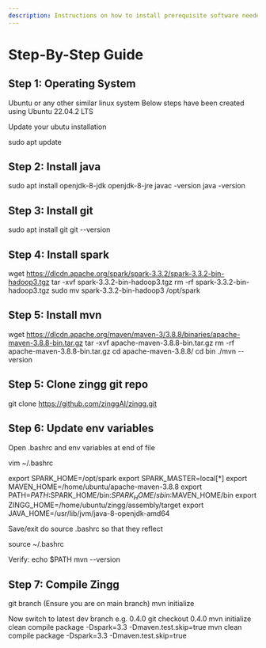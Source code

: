 ```yaml
---
description: Instructions on how to install prerequisite software needed to compile/run Zingg
---
```


# Step-By-Step Guide

## Step 1: Operating System
Ubuntu or any other similar linux system
Below steps have been created using Ubuntu 22.04.2 LTS

Update your ubutu installation

sudo apt update


## Step 2: Install java
sudo apt install openjdk-8-jdk openjdk-8-jre
javac -version
java -version

## Step 3: Install git
sudo apt install git
git --version

## Step 4: Install spark
wget https://dlcdn.apache.org/spark/spark-3.3.2/spark-3.3.2-bin-hadoop3.tgz
tar -xvf spark-3.3.2-bin-hadoop3.tgz
rm -rf spark-3.3.2-bin-hadoop3.tgz
sudo mv spark-3.3.2-bin-hadoop3 /opt/spark

## Step 5: Install mvn
wget https://dlcdn.apache.org/maven/maven-3/3.8.8/binaries/apache-maven-3.8.8-bin.tar.gz
tar -xvf apache-maven-3.8.8-bin.tar.gz 
rm -rf apache-maven-3.8.8-bin.tar.gz 
cd apache-maven-3.8.8/
cd bin
./mvn --version

## Step 5: Clone zingg git repo
git clone https://github.com/zinggAI/zingg.git

## Step 6: Update env variables
Open .bashrc and env variables at end of file

vim ~/.bashrc

export SPARK_HOME=/opt/spark
export SPARK_MASTER=local[\*]
export MAVEN_HOME=/home/ubuntu/apache-maven-3.8.8
export PATH=$PATH:$SPARK_HOME/bin:$SPARK_HOME/sbin:$MAVEN_HOME/bin
export ZINGG_HOME=/home/ubuntu/zingg/assembly/target
export JAVA_HOME=/usr/lib/jvm/java-8-openjdk-amd64

Save/exit do source .bashrc so that they reflect

source ~/.bashrc

Verify:
echo $PATH
mvn --version

## Step 7: Compile Zingg
git branch
(Ensure you are on main branch)
mvn initialize

Now switch to latest dev branch e.g. 0.4.0
git checkout 0.4.0
mvn initialize clean compile package -Dspark=3.3 -Dmaven.test.skip=true
mvn clean compile package -Dspark=3.3 -Dmaven.test.skip=true